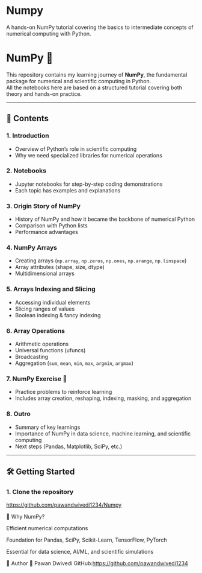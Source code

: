 # Numpy
A hands-on NumPy tutorial covering the basics to intermediate concepts of numerical computing with Python.
# NumPy 🚀

This repository contains my learning journey of **NumPy**, the fundamental package for numerical and scientific computing in Python.  
All the notebooks here are based on a structured tutorial covering both theory and hands-on practice.  

---

## 📂 Contents

### 1. Introduction  
- Overview of Python’s role in scientific computing  
- Why we need specialized libraries for numerical operations  

### 2. Notebooks  
- Jupyter notebooks for step-by-step coding demonstrations  
- Each topic has examples and explanations  

### 3. Origin Story of NumPy  
- History of NumPy and how it became the backbone of numerical Python  
- Comparison with Python lists  
- Performance advantages  

### 4. NumPy Arrays  
- Creating arrays (`np.array`, `np.zeros`, `np.ones`, `np.arange`, `np.linspace`)  
- Array attributes (shape, size, dtype)  
- Multidimensional arrays  

### 5. Arrays Indexing and Slicing  
- Accessing individual elements  
- Slicing ranges of values  
- Boolean indexing & fancy indexing  

### 6. Array Operations  
- Arithmetic operations  
- Universal functions (ufuncs)  
- Broadcasting  
- Aggregation (`sum`, `mean`, `min`, `max`, `argmin`, `argmax`)  

### 7. NumPy Exercise 📝  
- Practice problems to reinforce learning  
- Includes array creation, reshaping, indexing, masking, and aggregation  

### 8. Outro  
- Summary of key learnings  
- Importance of NumPy in data science, machine learning, and scientific computing  
- Next steps (Pandas, Matplotlib, SciPy, etc.)  

---

## 🛠️ Getting Started

### 1. Clone the repository 

https://github.com/pawandwivedi1234/Numpy


🎯 Why NumPy?

Efficient numerical computations

Foundation for Pandas, SciPy, Scikit-Learn, TensorFlow, PyTorch

Essential for data science, AI/ML, and scientific simulations

📌 Author
👤 Pawan Dwivedi
GitHub:https://github.com/pawandwivedi1234

